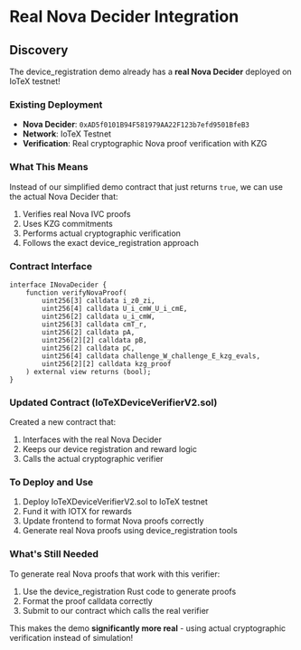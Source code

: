 # Real Nova Decider Integration

## Discovery

The device_registration demo already has a **real Nova Decider** deployed on IoTeX testnet!

### Existing Deployment
- **Nova Decider**: `0xAD5f0101B94F581979AA22F123b7efd9501BfeB3`
- **Network**: IoTeX Testnet
- **Verification**: Real cryptographic Nova proof verification with KZG

### What This Means

Instead of our simplified demo contract that just returns `true`, we can use the actual Nova Decider that:
1. Verifies real Nova IVC proofs
2. Uses KZG commitments
3. Performs actual cryptographic verification
4. Follows the exact device_registration approach

### Contract Interface

```solidity
interface INovaDecider {
    function verifyNovaProof(
        uint256[3] calldata i_z0_zi, 
        uint256[4] calldata U_i_cmW_U_i_cmE, 
        uint256[2] calldata u_i_cmW, 
        uint256[3] calldata cmT_r, 
        uint256[2] calldata pA, 
        uint256[2][2] calldata pB, 
        uint256[2] calldata pC, 
        uint256[4] calldata challenge_W_challenge_E_kzg_evals, 
        uint256[2][2] calldata kzg_proof
    ) external view returns (bool);
}
```

### Updated Contract (IoTeXDeviceVerifierV2.sol)

Created a new contract that:
1. Interfaces with the real Nova Decider
2. Keeps our device registration and reward logic
3. Calls the actual cryptographic verifier

### To Deploy and Use

1. Deploy IoTeXDeviceVerifierV2.sol to IoTeX testnet
2. Fund it with IOTX for rewards
3. Update frontend to format Nova proofs correctly
4. Generate real Nova proofs using device_registration tools

### What's Still Needed

To generate real Nova proofs that work with this verifier:
1. Use the device_registration Rust code to generate proofs
2. Format the proof calldata correctly
3. Submit to our contract which calls the real verifier

This makes the demo **significantly more real** - using actual cryptographic verification instead of simulation!